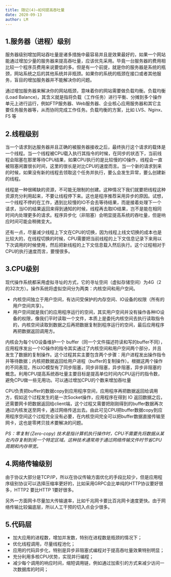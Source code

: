 ```yaml
---
title: 随记(4)—如何提高吞吐量
date: 2020-09-13
author: LM
---
```


## 1.服务器（进程）级别

服务器级别增加网站吞吐量是诸多措施中最容易并且是效果最好的，如果一个网站能通过增加少量的服务器来提高吞吐量，应该优先采用。毕竟一台服务器的费用相比较一个程序员费用来说要低的多。但是有一个前提，就是你的服务器是系统的瓶颈，网站系统之后的其他系统并非瓶颈。如果你的系统的瓶颈在接口或者其他服务，盲目的增加服务器并不能解决你的问题。

通过增加服务器来解决你的网站瓶颈，意味着你的网站需要做负载均衡。负载均衡(Load Balance)，其含义就是指将负载（工作任务）进行平衡、分摊到多个操作单元上进行运行，例如FTP服务器、Web服务器、企业核心应用服务器和其它主要任务服务器等，从而协同完成工作任务。负载均衡的方案，比如 LVS、Nginx、F5 等

## 2.线程级别

当一个请求到达服务器并且正确的被服务器接收之后，最终执行这个请求的载体是一个线程。当一个线程被CPU载入执行其指令的时候，在同步的状态下，当前线程会阻塞在那里等待CPU结果，如果CPU执行的是比较慢的IO操作，线程会一直被阻塞闲置很长时间，这里的很长是对比CPU的速度而言。当一个新的请求到来的时候，如果没有新的线程去领取这个任务并执行，要么会发生异常，要么创建新的线程。

线程是一种很稀缺的资源，不可能无限制的创建。这种情况下我们就要把线程这种资源充分利用起来，不要让线程停下来。这也是程序推荐采用异步的原因。试想，一个线程不停的在工作，遇到比较慢的IO不会去等待结果，而是接着处理下一个请求，当IO的结果返回来得到通知的时候，线程再去取IO结果，岂不是能在相同时间内处理更多的请求。程序异步化（非阻塞）会明显提高系统的吞吐量，但是响应时间可能会稍微变大。

还有一点，尽量减少线程上下文在CPU的切换，因为线程上线文切换的成本也是比较大的，在线程切换的时候，CPU需要把当前线程的上下文信息记录下来用以下次调用的时候使用，然后把新线程的上下文信息载入然后执行。这个过程相对于CPU的执行速度而言，要慢很多。

## 3.CPU级别

现代操作系统都采用虚拟寻址的方式，它的寻址空间（虚拟存储空间）为4G（2的32次方）。操作系统将虚拟空间分为两类：内核空间和用户空间。

- 内核空间独立于用户空间，有访问受保护的内存空间、IO设备的权限（所有的用户空间共享）。
- 用户空间就是我们的应用程序运行的空间，其实用户空间并没有操作各种IO设备的权限，像我们平时读取一个文件，本质上是委托内核空间去执行读取指令的，内核空间读取到数据之后再把数据复制到程序运行的空间，最后应用程序再把数据返回调用方。

内核会为每个I/O设备维护一个 buffer（同一个文件描述符读和写的buffer不同），应用程序发出一个IO操作的指令其实通过了内核空间和用户空间两个部分，并且发生了数据的复制操作。这个过程其实主要包含两个步骤：用户进程发出操作指令并等待数据；内核把数据返回给用户进程（buffer的复制操作）。根据这两个操作的不同表现，所以IO模型有了同步阻塞，同步非阻塞，异步阻塞，异步非阻塞的概念。利用CPU提高系统吞吐量主要目标是提高单位时间内CPU运行的指令数，避免CPU做一些无用功。可以通过增加CPU的个数来增加吞吐量

CPU负责把buffer的数据copy到应用程序空间，应用程序再把数据返回给调用方，假如这个过程发生的是一次Socket操作，应用程序在得到 IO 返回数据之后，还需要网卡把数据返回给client端，这个过程又需要把刚刚得到的buffer数据再次通过内核发送至网卡，通过网络传送出去。由此可见CPU把buffer数据copy到应用程序空间这个过程完全没有必要，在内核空间完全可以把buffer数据直接传输至网卡，这也是零拷贝技术要解决的问题。

*PS：零复制 (Zero-copy) 技术是指计算机执行操作时，CPU不需要先将数据从某处内存复制到另一个特定区域。这种技术通常用于通过网络传输文件时节省CPU周期和内存带宽。*

## 4.网络传输级别

由于协议大部分是TCP/IP，所以在协议传输方面优化的手段比较少，但是应用程序级别协议可以选择压缩率更好的，比如采用GRPC会比单纯的HTTP协议要好很多，HTTP2 要比HTTP 1要好很多。

另外一方面网卡尽量加大传输速率，比如千兆网卡要比百兆网卡速度更快。由于网络传输比较偏底层，所以人工干预的切入点会少很多。

## 5.代码层

- 加大应用的进程数，增加并发数，特别在进程数是瓶颈的情况下；
- 优化线程调用，尽量线程池化；
- 应用的代码异步化，特别是异步非阻塞式编程对于提高吞吐量效果特别明显；
- 充分利用多核CPU优势，实现并行编程；
- 减少每个调用的响应时间，缩短调用链，例如通过加索引的方式来减少访问一次数据库的时间；